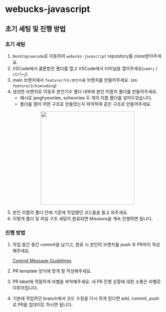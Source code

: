 # webucks-javascript

## 초기 세팅 및 진행 방법

### 초기 세팅

1. `Desktop/wecode`로 이동하여 `webucks-javascript` repository를 clone받아주세요.
2. VSCode에서 클론받은 폴더를 열고 VSCode에서 터미널을 열어주세요(`cmd+j` / `ctrl+j`)
3. main 브랜치에서 `feature/기수/본인이름` 브랜치를 만들어주세요. (ex. `feature/2/kimcoding`)
4. 생성한 브랜치로 이동후 본인기수 폴더 내부에 본인 이름의 폴더를 만들어주세요.
    - 예시로 janghyeonlee, soheonlee 두 개의 이름 폴더를 넣어두었습니다. 
    - 폴더를 열어 어떤 구조로 만들었는지 파악하여 같은 구조로 만들어주세요.
    <p align="center">
    <img src="https://user-images.githubusercontent.com/66706492/128461451-e76399dc-09ff-4e48-becb-94e3e51d3fa3.png" width="300"/>
    </p>
5. 본인 이름의 폴더 안에 기존에 작업했던 코드들을 들고 와주세요.
6. 이렇게 폴더 및 파일 구조 세팅이 완료되면 Missions을 계속 진행하면 됩니다.

### 진행 방법

1. 작업 중간 중간 commit을 남기고, 완료 시 본인의 브랜치를 push 후 PR까지 작성해주세요.

    [Commit Message Guidelines](https://www.notion.so/Commit-Message-Guidelines-225f28bec2ba4e9384fbae5bb87f4003)

2. PR template 양식에 맞게 잘 작성해주세요.
3. PR label에 적절하게 라벨을 부착해주세요. 내 PR 진행 상황에 대한 소통은 라벨로 이루어집니다.
4. 기본에 작업하던 branch에서 코드 수정을 다시 하게 된다면 add, commit, push로 PR을 업데이트 하시면 됩니다.
